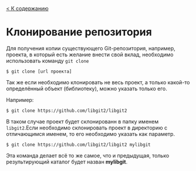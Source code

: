 [< К содержанию](./../readme.md)

# Клонирование репозитория

Для получения копии существующего Git-репозитория, например, проекта, в который есть желание внести свой вклад, необходимо использовать команду `git clone`

```bash=
$ git clone [url проекта]
```

Так же если необходимо клонировать не весь проект, а только какой-то определённый объект (библиотеку), можно указать только его.

Например:

```bash=
$ git clone https://github.com/libgit2/libgit2
```

В таком случае проект будет склонированн в папку именем `libgit2`.Если необходимо склонировать проект в директорию с отличающимся именем, то его необходимо указать как параметр.

```bash=
$ git clone https://github.com/libgit2/libgit2 mylibgit
```

Эта команда делает всё то же самое, что и предыдущая, только результирующий каталог будет назван **mylibgit**.